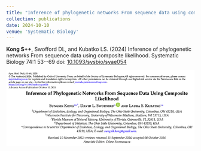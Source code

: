 ```yaml
---
title: "Inference of phylogenetic networks From sequence data using composite likelihood"
collection: publications
date: 2024-10-10
venue: 'Systematic Biology'
---
```

**Kong S++**, Swofford DL, and Kubatko LS. (2024) Inference of phylogenetic networks From sequence data using composite likelihood. Systematic Biology 74:1 53--69 doi: [10.1093/sysbio/syae054](https://doi.org/10.1093/sysbio/syae054)

![alt text](_publications/Figures/19KongETAL2024.png)
